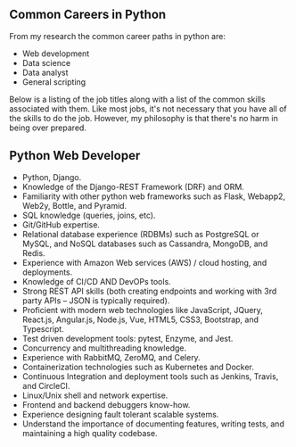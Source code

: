 ## Common Careers in Python

From my research the common career paths in python are:

-	Web development
-	Data science
-	Data analyst
-	General scripting 

Below is a listing of the job titles along with a list of the common skills associated with them. Like most jobs, it's
not necessary that you have all of the skills to do the job. However, my philosophy is that there's no harm in being over prepared. 

## Python Web Developer 

- Python, Django. 
- Knowledge of the Django-REST Framework (DRF) and ORM.
- Familiarity with other python web frameworks such as Flask, Webapp2, Web2y, Bottle, and Pyramid. 
- SQL knowledge (queries, joins, etc). 
- Git/GitHub expertise. 
- Relational database experience (RDBMs) such as PostgreSQL or MySQL, and NoSQL databases such as Cassandra, MongoDB, and Redis.
- Experience with Amazon Web services (AWS) / cloud hosting, and deployments.  
- Knowledge of CI/CD AND DevOPs tools. 
- Strong REST API skills (both creating endpoints and working with 3rd party APIs – JSON is typically required). 
- Proficient with modern web technologies like JavaScript, JQuery, React.js, Angular.js, Node.js, Vue, HTML5, CSS3, Bootstrap, and Typescript. 
- Test driven development tools: pytest, Enzyme, and Jest. 
- Concurrency and multithreading knowledge. 
- Experience with RabbitMQ, ZeroMQ, and Celery. 
- Containerization technologies such as Kubernetes and Docker. 
- Continuous Integration and deployment tools such as Jenkins, Travis, and CircleCI. 
- Linux/Unix shell and network expertise. 
- Frontend and backend debuggers know-how. 
- Experience designing fault tolerant scalable systems.
- Understand the importance of documenting features, writing tests, and maintaining a high quality codebase.
